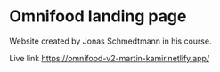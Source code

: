 # Omnifood landing page

Website created by Jonas Schmedtmann in his course.

Live link https://omnifood-v2-martin-kamir.netlify.app/

